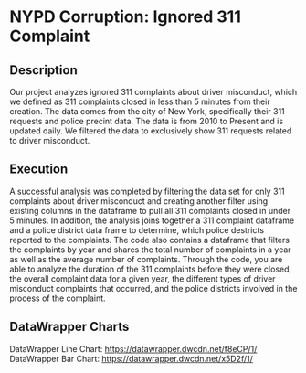 # NYPD Corruption: Ignored 311 Complaint
## Description
Our project analyzes ignored 311 complaints about driver misconduct, which we defined as 311 complaints closed in less than 5 minutes from their creation. The data comes from the city of New York, specifically their 311 requests and police precint data. The data is from 2010 to Present and is updated daily. We filtered the data to exclusively show 311 requests related to driver misconduct.
## Execution
A successful analysis was completed by filtering the data set for only 311 complaints about driver misconduct and creating another filter using existing columns in the dataframe to pull all 311 complaints closed in under 5 minutes. In addition, the analysis joins together a 311 complaint dataframe and a police district data frame to determine, which police destricts reported to the complaints. The code also contains a dataframe that filters the complaints by year and shares the total number of complaints in a year as well as the average number of complaints. Through the code, you are able to analyze the duration of the 311 complaints before they were closed, the overall complaint data for a given year, the different types of driver misconduct complaints that occurred, and the police districts involved in the process of the complaint.
## DataWrapper Charts
DataWrapper Line Chart: https://datawrapper.dwcdn.net/f8eCP/1/ 
DataWrapper Bar Chart: https://datawrapper.dwcdn.net/x5D2f/1/
